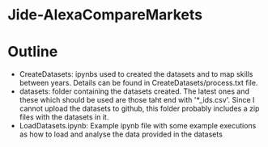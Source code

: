 # Jide-AlexaCompareMarkets


# Outline
<ul>
  <li>CreateDatasets: ipynbs used to created the datasets and to map skills between years. Details can be found in CreateDatasets/process.txt file.</li>
  <li>datasets: folder containing the datasets created. The latest ones and these which should be used are those taht end with '*_ids.csv'. Since I cannot upload the datasets to github, this folder probably includes a zip files with the datasets in it.</li>
  <li>LoadDatasets.ipynb: Example ipynb file with some example executions as how to load and analyse the data provided in the datasets</li>
</ul>




